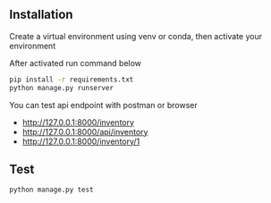 ## Installation

Create a virtual environment using venv or conda, then activate your environment

After activated run command below

```sh
pip install -r requirements.txt
python manage.py runserver
```

You can test api endpoint with postman or browser
- http://127.0.0.1:8000/inventory
- http://127.0.0.1:8000/api/inventory
- http://127.0.0.1:8000/inventory/1

## Test

```sh
python manage.py test
```